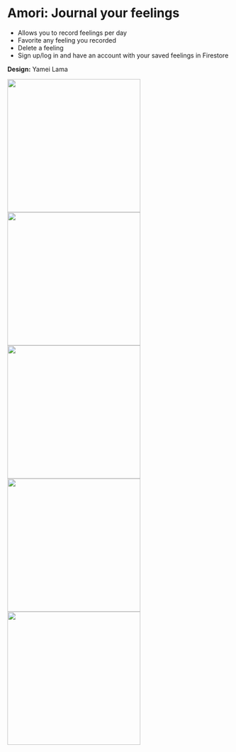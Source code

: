 # Amori: Journal your feelings
- Allows you to record feelings per day
- Favorite any feeling you recorded
- Delete a feeling
- Sign up/log in and have an account with your saved feelings in Firestore

**Design:** Yamei Lama
  
<img src="https://github.com/jjlamach/amori/assets/32489610/3a461c63-f1c5-4176-a1e8-580942033efd" width="300">
<img src="https://github.com/jjlamach/amori/assets/32489610/8d0d6dff-1c76-42c9-856e-1b52327df954" width="300">
<img src="https://github.com/jjlamach/amori/assets/32489610/9298037b-8c25-459f-a360-49e13f1857ca" width="300">
<img src="https://github.com/jjlamach/amori/assets/32489610/701dd3e9-e0ad-40ee-8cc0-534f52293eea" width="300">
<img src="https://github.com/jjlamach/amori/assets/32489610/24aecabe-9519-4fe6-866d-c820fa30085e" width="300">
